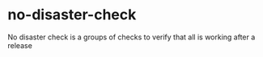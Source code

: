 # no-disaster-check
No disaster check is a groups of checks to verify that all is working after a release
